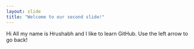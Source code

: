 ```yaml
---
layout: slide
title: "Welcome to our second slide!"
---
```

Hi All my name is Hrushabh and I like to learn GitHub.
Use the left arrow to go back!
